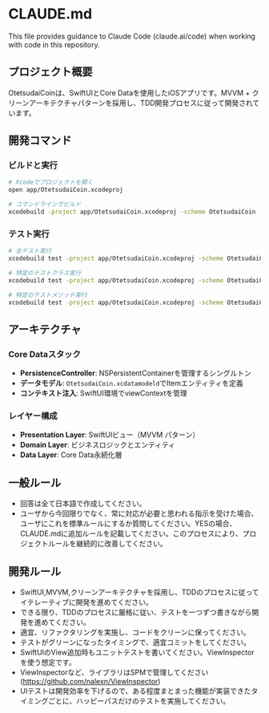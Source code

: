 # CLAUDE.md

This file provides guidance to Claude Code (claude.ai/code) when working with code in this repository.

## プロジェクト概要

OtetsudaiCoinは、SwiftUIとCore Dataを使用したiOSアプリです。MVVM + クリーンアーキテクチャパターンを採用し、TDD開発プロセスに従って開発されています。

## 開発コマンド

### ビルドと実行
```bash
# Xcodeでプロジェクトを開く
open app/OtetsudaiCoin.xcodeproj

# コマンドラインでビルド
xcodebuild -project app/OtetsudaiCoin.xcodeproj -scheme OtetsudaiCoin -destination 'platform=iOS Simulator,name=iPhone 15' build
```

### テスト実行
```bash
# 全テスト実行
xcodebuild test -project app/OtetsudaiCoin.xcodeproj -scheme OtetsudaiCoin -destination 'platform=iOS Simulator,name=iPhone 15'

# 特定のテストクラス実行
xcodebuild test -project app/OtetsudaiCoin.xcodeproj -scheme OtetsudaiCoin -destination 'platform=iOS Simulator,name=iPhone 15' -only-testing:OtetsudaiCoinTests/OtetsudaiCoinTests

# 特定のテストメソッド実行  
xcodebuild test -project app/OtetsudaiCoin.xcodeproj -scheme OtetsudaiCoin -destination 'platform=iOS Simulator,name=iPhone 15' -only-testing:OtetsudaiCoinTests/OtetsudaiCoinTests/testExample
```

## アーキテクチャ

### Core Dataスタック
- **PersistenceController**: NSPersistentContainerを管理するシングルトン
- **データモデル**: `OtetsudaiCoin.xcdatamodeld`でItemエンティティを定義
- **コンテキスト注入**: SwiftUI環境でviewContextを管理

### レイヤー構成
- **Presentation Layer**: SwiftUIビュー（MVVM パターン）
- **Domain Layer**: ビジネスロジックとエンティティ
- **Data Layer**: Core Data永続化層

## 一般ルール
- 回答は全て日本語で作成してください。
- ユーザから今回限りでなく、常に対応が必要と思われる指示を受けた場合、ユーザにこれを標準ルールにするか質問してください。YESの場合、CLAUDE.mdに追加ルールを記載してください。このプロセスにより、プロジェクトルールを継続的に改善してください。

## 開発ルール
- SwiftUI,MVVM,クリーンアーキテクチャを採用し、TDDのプロセスに従ってイテレーティブに開発を進めてください。
- できる限り、TDDのプロセスに厳格に従い、テストを一つずつ書きながら開発を進めてください。
- 適宜、リファクタリングを実施し、コードをクリーンに保ってください。
- テストがグリーンになったタイミングで、適宜コミットをしてください。
- SwiftUIのView追加時もユニットテストを書いてください。ViewInspectorを使う想定です。
- ViewInspectorなど、ライブラリはSPMで管理してください(https://github.com/nalexn/ViewInspector)
- UIテストは開発効率を下げるので、ある程度まとまった機能が実装できたタイミングごとに、ハッピーパスだけのテストを実施してください。
